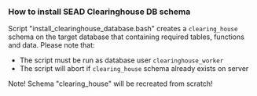 
### How to install SEAD Clearinghouse DB schema

Script "install_clearinghouse_database.bash" creates a `clearing_house` schema on the target database that containing required tables, functions and data.
Please note that:

- The script must be run as database user `clearinghouse_worker`
- The script will abort if `clearing_house` schema already exists on server

Note! Schema "clearing_house" will be recreated from scratch!

